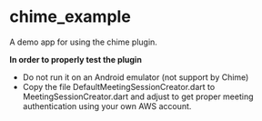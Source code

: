 # chime_example

A demo app for using the chime plugin.

**In order to properly test the plugin**
* Do not run it on an Android emulator (not support by Chime)
* Copy the file DefaultMeetingSessionCreator.dart to MeetingSessionCreator.dart and adjust to get proper meeting authentication using your own AWS account.
